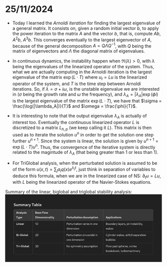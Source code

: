 # 25/11/2024

 * Today I learned the *Arnoldi iteration* for finding the largest eigenvalue of a general matrix. It consists on, given a random initial vector $b$, to apply the power iteration to the matrix $A$ and the vector $b$, that is, compute $Ab$, $A^2b$, $A^3b$. This converges eventually to the largest eigenvector of $A$, because of the general decomposition $A=Q\Lambda Q^{-1}$, with $Q$ being the matrix of eigenvectors and $\Lambda$ the diagonal matrix of eigenvalues.
 
 * In continuous dynamics, the instability happen when $\Re (\lambda) > 0$, with $\lambda$ being the eigenvalues of the linearized operator of the system. Thus, what we are actually computing in the Arnoldi iteration is the largest eigenvalue of the matrix $\exp(L\cdot T)$ where $u_t=L u$ is the linearized operator of the system, and $T$ is the time step between Arnoldi iterations. So, if $\lambda=\sigma + i \omega$, is the unstable eigenvalue we are interested in ($\sigma$ being the growth rate and $\omega$ the frequency), and $\lambda_A=|\lambda_A|\exp(\phi i)$ is the largest eigenvalue of the matrix $\exp(L \cdot T)$, we have that $\sigma = \frac{\log(|\lambda_A|)}{T}$ and $\omega = \frac{\phi}{T}$.

 * It is interesting to note that the output eigenvalue $\lambda_A$ is actually of interest too. Eventually the continuous linearized operator $L$ is discretized to a matrix $L_{h,p}$ (we keep calling it $L$). This matrix is then used as to iterate the solution $u^n$ in order to get the solution one step further $u^{n+1}$. Since the system is linear, the solution is given by $u^{n+1} = \exp(L \cdot T) u^n$. Thus, the convergence of the iterative system is directly related to the magintude of $\lambda_A$ (that being greater than 1 or less than 1).

 * For TriGlobal analysis, when the perturbated solution is assumed to be of the form $u(x,t)=\sum_j a_i q(x) e^{\lambda_j t}$, just think in separation of variables to deduce this formula, when we are in the linearized case of NS: $\partial_t u = L u$, with $L$ being the linearized operator of the Navier-Stokes equations.

Summary of the linear, biglobal and triglobal stability analysis:
![Arnoldi iteration](img/arnoldi.png)
